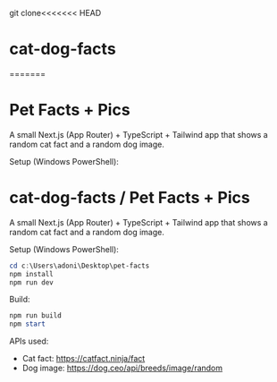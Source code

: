 git clone<<<<<<< HEAD
# cat-dog-facts
=======
# Pet Facts + Pics

A small Next.js (App Router) + TypeScript + Tailwind app that shows a random cat fact and a random dog image.

Setup (Windows PowerShell):

# cat-dog-facts / Pet Facts + Pics

A small Next.js (App Router) + TypeScript + Tailwind app that shows a random cat fact and a random dog image.

Setup (Windows PowerShell):

```powershell
cd c:\Users\adoni\Desktop\pet-facts
npm install
npm run dev
```

Build:

```powershell
npm run build
npm start
```

APIs used:
- Cat fact: https://catfact.ninja/fact
- Dog image: https://dog.ceo/api/breeds/image/random
